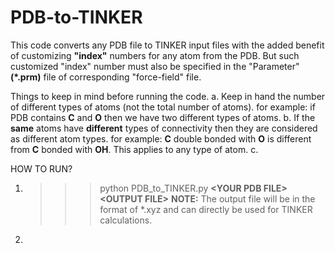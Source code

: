# PDB-to-TINKER

This code converts any PDB file to TINKER input files with the added benefit of customizing **"index"** numbers for any atom from the PDB. But such customized "index" number must also be specified in the "Parameter" **(\*.prm)** file of corresponding "force-field" file.

Things to keep in mind before running the code.
a.  Keep in hand the number of different types of atoms (not the total number of atoms). for example: if PDB contains **C** and **O** then we have two different types of atoms.
b.  If the **same** atoms have **different** types of connectivity then they are considered as different atom types. for example: **C** double bonded with **O** is different from **C** bonded with **OH**. This applies to any type of atom.
c.  

HOW TO RUN?
1.  >>>python PDB_to_TINKER.py **\<YOUR PDB FILE\>** **\<OUTPUT FILE\>** 
**NOTE:** The output file will be in the format of \*.xyz and can directly be used for TINKER calculations.
2.  
